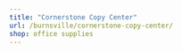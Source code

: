 ```yaml
---
title: "Cornerstone Copy Center"
url: /burnsville/cornerstone-copy-center/
shop: office supplies
---
```


